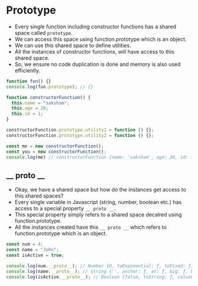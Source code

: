 
# Prototype

- Every single function including constructor functions has a shared space called `prototype`.
- We can access this space using function.prototype which is an object.
- We can use this shared space to define utilities.
- All the instances of constructor functions, will have access to this shared space.
- So, we ensure no code duplication is done and memory is also used efficiently.

``` javascript
function fun() {}
console.log(fun.prototype); // {}

function constructorFunction() {
  this.name = "saksham";
  this.age = 20;
  this.id = 1;
}

constructorFunction.prototype.utility1 = function () {};
constructorFunction.prototype.utility2 = function () {};

const me = new constructorFunction();
const you = new constructorFunction();
console.log(me) // constructorFunction {name: 'saksham', age: 20, id: 1}
```

## __ proto __

- Okay, we have a shared space but how do the instances get access to this shared spaces?
- Every single variable in Javascript (string, number, boolean etc.) has access to a special property `__ proto __`.
- This special property simply refers to a shared space decalred using function.prototype.
- All the instances created have this `__ proto __` which refers to function.prototype which is an object.

``` javascript
const num = 4;
const name = "John";
const isActive = true;

console.log(num.__proto__); // Number {0, toExponential: ƒ, toFixed: ƒ, toPrecision: ƒ, toString: ƒ, …} Number.prototype
console.log(name.__proto__); // String {'', anchor: ƒ, at: ƒ, big: ƒ, blink: ƒ, …} String.prototype
console.log(isActive.__proto__); // Boolean {false, toString: ƒ, valueOf: ƒ} Boolean.prototype

```
